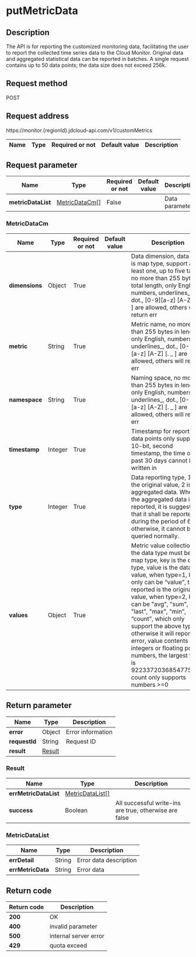 # putMetricData


## Description
The API is for reporting the customized monitoring data, facilitating the user to report the collected time series data to the Cloud Monitor. Original data and aggregated statistical data can be reported in batches. A single request contains up to 50 data points; the data size does not exceed 256k.

## Request method
POST

## Request address
https://monitor.{regionId}.jdcloud-api.com/v1/customMetrics

|Name|Type|Required or not|Default value|Description|
|---|---|---|---|---|

## Request parameter
|Name|Type|Required or not|Default value|Description|
|---|---|---|---|---|
|**metricDataList**|[MetricDataCm[]](##MetricDataCm)|False||Data parameter|

### <a name="MetricDataCm">MetricDataCm</a>
|Name|Type|Required or not|Default value|Description|
|---|---|---|---|---|
|**dimensions**|Object|True||Data dimension, data type is map type, support at least one, up to five tags, no more than 255 bytes in total length, only English, numbers, underlines_, dot., [0-9][a-z] [A-Z] [. _ ] are allowed, others will return err|
|**metric**|String|True||Metric name, no more than 255 bytes in length, only English, numbers, underlines_, dot., [0-9][a-z] [A-Z] [. _ ] are allowed, others will return err|
|**namespace**|String|True||Naming space, no more than 255 bytes in length, only English, numbers, underlines_, dot., [0-9][a-z] [A-Z] [. _ ] are allowed, others will return err|
|**timestamp**|Integer|True||Timestamp for reporting data points only supports 10-bit, second timestamp, the time of the past 30 days cannot be written in|
|**type**|Integer|True||Data reporting type, 1 is the original value, 2 is aggregated data. When the aggregated data is reported, it is suggested that it shall be reported during the period of 60s, otherwise, it cannot be queried normally.|
|**values**|Object|True||Metric value collection, the data type must be the map type, key is the data type, value is the data value, when type=1, key only can be “value”, the reported is the original value, when type=2, key can be "avg”, "sum”, "last”, "max”, "min”, “count”, which only support the above types, otherwise it will report an error, value contents are integers or floating point numbers, the largest value is 9223372036854775807, count only supports numbers >=0|

## Return parameter
|Name|Type|Description|
|---|---|---|
|**error**|Object|Error information|
|**requestId**|String|Request ID|
|**result**|[Result](##Result)||


### <a name="Result">Result</a>
|Name|Type|Description|
|---|---|---|
|**errMetricDataList**|[MetricDataList[]](##MetricDataList)||
|**success**|Boolean|All successful write-ins are true, otherwise are false|
### <a name="MetricDataList">MetricDataList</a>
|Name|Type|Description|
|---|---|---|
|**errDetail**|String|Error data description|
|**errMetricData**|String|Error data|

## Return code
|Return code|Description|
|---|---|
|**200**|OK|
|**400**|invalid parameter|
|**500**|internal server error|
|**429**|quota exceed|
